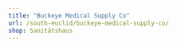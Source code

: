 ```yaml
---
title: "Buckeye Medical Supply Co"
url: /south-euclid/buckeye-medical-supply-co/
shop: Sanitätshaus
---
```

